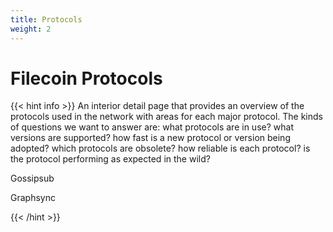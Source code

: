 ```yaml
---
title: Protocols
weight: 2
---
```

# Filecoin Protocols

{{< hint info >}}
An interior detail page that provides an overview of the protocols used in the network with areas for each major protocol. The kinds of questions we want to answer are: what protocols are in use? what versions are supported? how fast is a new protocol or version being adopted? which protocols are obsolete? how reliable is each protocol? is the protocol performing as expected in the wild?

Gossipsub

Graphsync


{{< /hint >}}
